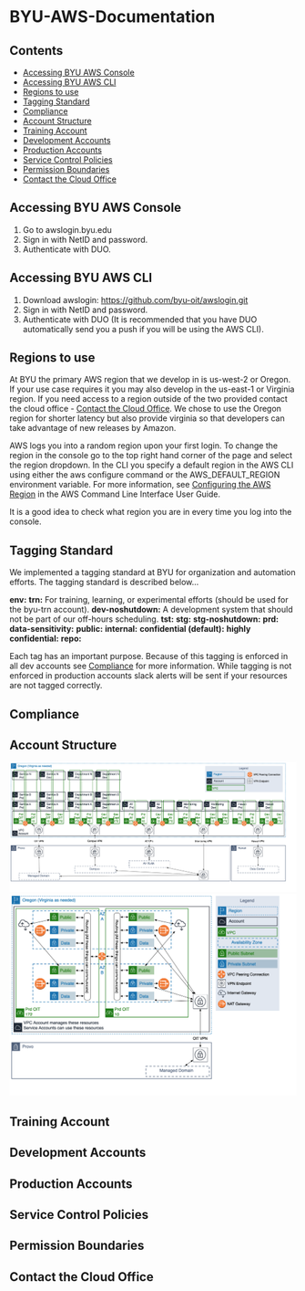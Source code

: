 # BYU-AWS-Documentation

## Contents
- [Accessing BYU AWS Console](#accessing-byu-aws-console)
- [Accessing BYU AWS CLI](#accessing-byu-aws-cli)
- [Regions to use](#regions-to-use)
- [Tagging Standard](#tagging-standard)
- [Compliance](#compliance)
- [Account Structure](#account-structure)
- [Training Account](#training-account)
- [Development Accounts](#development-accounts)
- [Production Accounts](#production-accounts)
- [Service Control Policies](#service-control-policies)
- [Permission Boundaries](#permission-boundaries)
- [Contact the Cloud Office](#contact-the-cloud-office)

## Accessing BYU AWS Console
1. Go to awslogin.byu.edu
2. Sign in with NetID and password.
3. Authenticate with DUO.

## Accessing BYU AWS CLI
1. Download awslogin: https://github.com/byu-oit/awslogin.git
2. Sign in with NetID and password.
3. Authenticate with DUO (It is recommended that you have DUO automatically send you a push if you will be using the AWS CLI).

## Regions to use
At BYU the primary AWS region that we develop in is us-west-2 or Oregon. If your use case requires it you may also develop in the us-east-1 or Virginia region. If you need access to a region outside of the two provided contact the cloud office - [Contact the Cloud Office](#contact-the-cloud-office). We chose to use the Oregon region for shorter latency but also provide virginia so that developers can take advantage of new releases by Amazon. 

AWS logs you into a random region upon your first login. To change the region in the console go to the top right hand corner of the page and select the region dropdown. In the CLI you specify a default region in the AWS CLI using either the aws configure command or the AWS_DEFAULT_REGION environment variable. For more information, see [Configuring the AWS Region](https://docs.aws.amazon.com/cli/latest/userguide/cli-chap-getting-started.html#cli-installing-specifying-region) in the AWS Command Line Interface User Guide.

It is a good idea to check what region you are in every time you log into the console.

## Tagging Standard

We implemented a tagging standard at BYU for organization and automation efforts. The tagging standard is described below...

**env:**
      **trn:** For training, learning, or experimental efforts (should be used for the byu-trn account).
      **dev-noshutdown:** A development system that should not be part of our off-hours scheduling.
      **tst:**
      **stg:**
      **stg-noshutdown:**
      **prd:**
**data-sensitivity:**
      **public:**
      **internal:**
      **confidential (default):**
      **highly confidential:**
**repo:**

Each tag has an important purpose. Because of this tagging is enforced in all dev accounts see [Compliance](#compliance) for more information. While tagging is not enforced in production accounts slack alerts will be sent if your resources are not tagged correctly.

## Compliance 

## Account Structure
![Account Diagram](/images/accountStructure.png)
![VPC Diagram](/images/vpcDiagram.png)

## Training Account

## Development Accounts

## Production Accounts

## Service Control Policies

## Permission Boundaries

## Contact the Cloud Office
